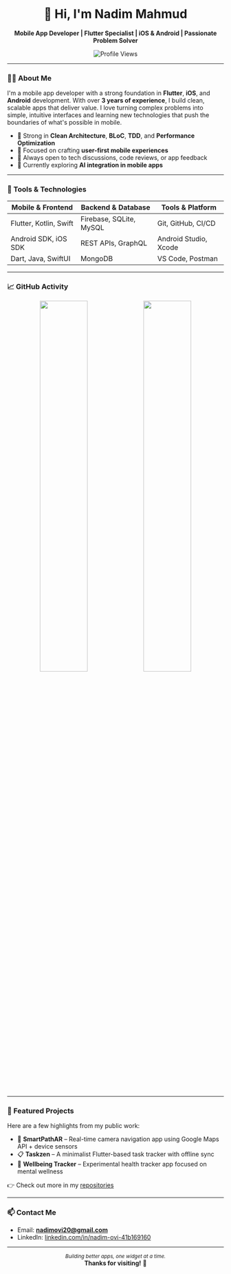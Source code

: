 <!-- Nadim Mahmud - GitHub Profile -->

<h1 align="center">👋 Hi, I'm Nadim Mahmud</h1>
<p align="center"><strong>Mobile App Developer | Flutter Specialist | iOS & Android | Passionate Problem Solver</strong></p>

<p align="center">
  <img src="https://komarev.com/ghpvc/?username=nadimovi&style=flat-square&color=blue" alt="Profile Views"/>
</p>

---

### 🧑‍💻 About Me

I'm a mobile app developer with a strong foundation in **Flutter**, **iOS**, and **Android** development. With over **3 years of experience**, I build clean, scalable apps that deliver value. I love turning complex problems into simple, intuitive interfaces and learning new technologies that push the boundaries of what's possible in mobile.

- 🚀 Strong in **Clean Architecture**, **BLoC**, **TDD**, and **Performance Optimization**
- 📱 Focused on crafting **user-first mobile experiences**
- 💬 Always open to tech discussions, code reviews, or app feedback
- 🧠 Currently exploring **AI integration in mobile apps**

---

### 🧰 Tools & Technologies

| Mobile & Frontend        | Backend & Database       | Tools & Platform         |
|--------------------------|--------------------------|---------------------------|
| Flutter, Kotlin, Swift   | Firebase, SQLite, MySQL  | Git, GitHub, CI/CD        |
| Android SDK, iOS SDK     | REST APIs, GraphQL       | Android Studio, Xcode     |
| Dart, Java, SwiftUI      | MongoDB                  | VS Code, Postman          |

---

### 📈 GitHub Activity

<p align="center">
  <img src="https://github-readme-stats.vercel.app/api?username=nadimovi&show_icons=true&hide_title=true&hide_border=true&theme=default" width="47%" />
  <img src="https://github-readme-stats.vercel.app/api/top-langs/?username=nadimovi&layout=compact&hide_border=true&theme=default" width="47%" />
</p>

---

### 📌 Featured Projects

Here are a few highlights from my public work:

- 🧭 **SmartPathAR** – Real-time camera navigation app using Google Maps API + device sensors
- 📋 **Taskzen** – A minimalist Flutter-based task tracker with offline sync
- 🌱 **Wellbeing Tracker** – Experimental health tracker app focused on mental wellness

👉 Check out more in my [repositories](https://github.com/NadimOvi?tab=repositories)

---

### 📫 Contact Me

- Email: **nadimovi20@gmail.com**
- LinkedIn: [linkedin.com/in/nadim-ovi-41b169160](https://linkedin.com/in/nadim-ovi-41b169160)

---

<div align="center">
  <sub><i>Building better apps, one widget at a time.</i></sub><br>
  <strong>Thanks for visiting!</strong> 🙏
</div>
